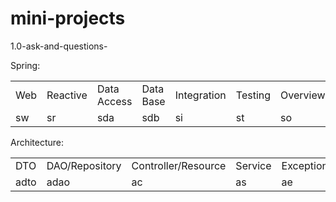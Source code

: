 # mini-projects


1.0-ask-and-questions-

Spring:
<table>
    <tr>
       <td>Web</td>
       <td>Reactive</td>
       <td>Data Access</td>
       <td>Data Base</td>
       <td>Integration</td>
       <td>Testing</td>
       <td>Overview</td>
     </tr>
     <tr>
        <td>sw</td>
        <td>sr</td>
        <td>sda</td>
        <td>sdb</td>
        <td>si</td>
        <td>st</td>
       <td>so</td>
      </tr>
</table>

Architecture:
<table>
    <tr>
       <td>DTO</td>
       <td>DAO/Repository</td>
       <td>Controller/Resource</td>
       <td>Service</td>
       <td>Exception</td>
       <td>Validation</td>
     </tr>
     <tr>
        <td>adto</td>
        <td>adao</td>
        <td>ac</td>
        <td>as<//td>
        <td>ae</td>
        <td>av</td>
      </tr>
</table>


